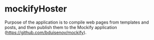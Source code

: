 # mockifyHoster

Purpose of the application is to compile web pages from templates and posts, 
and then publish them to the Mockify application (https://github.com/bduisenov/mockify).
